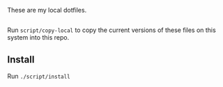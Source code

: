 These are my local dotfiles.

## 
Run `script/copy-local` to copy the current versions of these files on this system into this repo.

## Install

Run `./script/install`